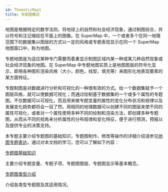 ```yaml
---
id: ThematicMap1
title: 专题图概述
---
```

地图是根据特定的数学法则，将地球上的自然和社会经济现象，通过制图综合，并以符号和注记缩绘在平面上的图像。在 SuperMap
中，一个或者多个在同一地理范围下的数据集以图层的方式以一定的风格或专题表现显示在同一个 SuperMap 地图窗口中，称为地图。

专题地图是为适应某种专门需要而着重显示制图区域内某一种或某几种自然现象或社会经济现象的地图。在 SuperMap
中专题地图实质上是地图图层的符号化显示，即用各种图形渲染风格（大小，颜色，线型，填充等）来图形化地表现要素的某方面特征。

专题制图是对数据进行分析和可视化的一种很有效的方式。给一个数据集赋予一个图层风格，就可以使数据可视化；而通过绘制基于数据集的一个或多个属性的专题图，不仅数据可以可视化，而且用来做专题变量的属性的变化分布状况和规律以及发展变化趋势都将会一目了然。用相同的地理数据可以创建不同的图层来使不同的属性可视化，或者对一个属性使用多种不同的绘制和渲染方法，即创建多种专题图，从而从不同的视角来分析属性的分布规律和变化特征，便于进行预测，预报以及提供专业的决策支持。

本专题主要介绍专题图的基础知识，专题图制作、修改等操作的详细介绍请参见[地图专题表达](../../Mapping/ThematicMapTab)。通过对本文档的学习，您可以了解如下内容：

[专题图基础知识](ThematicMap2)

主要介绍专题变量、专题子项、专题图图层、专题图显示等基本概念。

[专题图类型介绍](ThematicMap3)

介绍各类型专题图及其适用情况。


